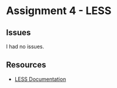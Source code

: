 # Assignment 4 - LESS

## Issues
I had no issues.

## Resources
* [LESS Documentation](https://lesscss.org/#overview)